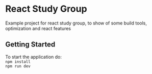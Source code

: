 # React Study Group

Example project for react study group, to show of some build tools, optimization and react features

## Getting Started

To start the application do: <br>
`npm install` <br>
`npm run dev`
